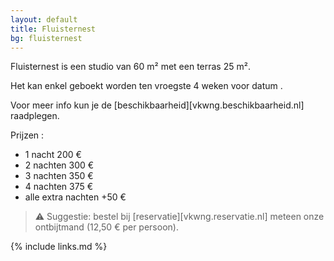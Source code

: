 ```yaml
---
layout: default
title: Fluisternest
bg: fluisternest
---
```


Fluisternest is een studio van 60 m² met een terras 25 m². 

Het kan enkel geboekt worden ten vroegste 4 weken voor datum . 

Voor meer info kun je de [beschikbaarheid][vkwng.beschikbaarheid.nl] raadplegen.
 
Prijzen :
* 1 nacht 200 € 
* 2 nachten 300 €
* 3 nachten 350 €
* 4 nachten 375 € 
* alle extra nachten +50 €

> ⚠ Suggestie: bestel bij [reservatie][vkwng.reservatie.nl] meteen onze ontbijtmand (12,50 € per persoon). 

{% include links.md %}
